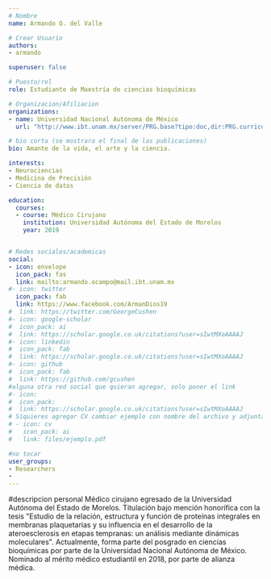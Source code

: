 ```yaml
---
# Nombre
name: Armando O. del Valle

# Crear Usuario
authors:
- armando

superuser: false

# Puesto/rol
role: Estudiante de Maestría de ciencias bioquímicas

# Organizacion/Afiliacion
organizations:
- name: Universidad Nacional Autónoma de México
  url: "http://www.ibt.unam.mx/server/PRG.base?tipo:doc,dir:PRG.curriculum,par:armando.ocampo@mail.ibt.unam.mx"

# bio corta (se mostrara el final de las publicaciones)
bio: Amante de la vida, el arte y la ciencia.

interests:
- Neurociencias
- Medicina de Precisión
- Ciencia de datos

education:
  courses:
  - course: Médico Cirujano
    institution: Universidad Autónoma del Estado de Morelos
    year: 2019


# Redes sociales/academicas
social:
- icon: envelope
  icon_pack: fas
  link: mailto:armando.ocampo@mail.ibt.unam.mx
#- icon: twitter
  icon_pack: fab
  link: https://www.facebook.com/ArmanDios19
#  link: https://twitter.com/GeorgeCushen
#- icon: google-scholar
#  icon_pack: ai
#  link: https://scholar.google.co.uk/citations?user=sIwtMXoAAAAJ
#- icon: linkedin
#  icon_pack: fab
#  link: https://scholar.google.co.uk/citations?user=sIwtMXoAAAAJ  
#- icon: github
#  icon_pack: fab
#  link: https://github.com/gcushen
#alguna otra red social que quieran agregar, solo poner el link
#- icon: 
#  icon_pack: 
#  link: https://scholar.google.co.uk/citations?user=sIwtMXoAAAAJ
# Siquieres agregar CV cambiar ejemplo con nombre del archivo y adjunta en el correo.
# - icon: cv
#   icon_pack: ai
#   link: files/ejemplo.pdf

#no tocar
user_groups:
- Researchers
- 
---
```

#descripcion personal
Médico cirujano egresado de la Universidad Autónoma del Estado de Morelos. Titulación bajo mención honorífica con la tesis "Estudio de la relación, estructura y función de proteínas integrales en membranas plaquetarias y su influencia en el desarrollo de la ateroesclerosis en etapas tempranas: un análisis mediante dinámicas moleculares". Actualmente, forma parte del posgrado en ciencias bioquímicas por parte de la Universidad Nacional Autónoma de México. 
Nominado al mérito médico estudiantil en 2018, por parte de alianza médica.